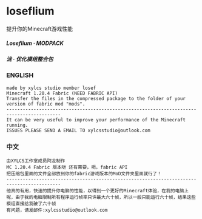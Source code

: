 # loseflium
提升你的Minecraft游戏性能
##### Loseflium · MODPACK
##### 泷 · 优化模组整合包

### ENGLISH
    made by xylcs studio member losef
    Minecraft 1.20.4 Fabric (NEED FABRIC API)
    Transfer the files in the compressed package to the folder of your version of fabric mod "mods".
    ------------------------------------------------------------------------------------------
    It can be very useful to improve your performance of the Minecraft running.
    ISSUES PLEASE SEND A EMAIL TO xylcsstudio@outlook.com
### 中文
    由XYLCS工作室成员阿龙制作
    MC 1.20.4 Fabric 版本哒 还有需要，呃，fabric API
    把压缩包里面的文件全部放到你的fabric游戏版本的MoD文件夹里面就行了！
    ------------------------------------------------------------------------------------------
    他真的有用，快速的提升你电脑的性能，以得到一个更好的Minecraft体验，在我的电脑上呢，由于我的电脑限制所有程序运行帧率只许最大六十帧，所以一般只能运行六十帧，结果这些模组直接给我破了六十帧
    有问题，请发邮件:xylcsstudio@outlook.com
